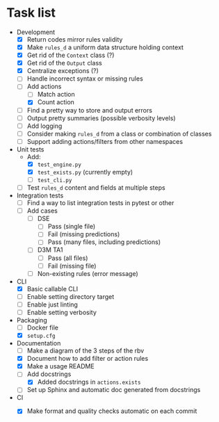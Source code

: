 # Task list 

- Development
    - [x] Return codes mirror rules validity
    - [x] Make `rules_d` a uniform data structure holding context
    - [x] Get rid of the `Context` class (?) 
    - [x] Get rid of the `Output` class
    - [x] Centralize exceptions (?)
    - [ ] Handle incorrect syntax or missing rules
    - [ ] Add actions
        - [ ] Match action
        - [x] Count action
    - [ ] Find a pretty way to store and output errors
    - [ ] Output pretty summaries (possible verbosity levels)
    - [ ] Add logging
    - [ ] Consider making `rules_d` from a class or combination of classes
    - [ ] Support adding actions/filters from other namespaces
- Unit tests
    - Add: 
        - [x] `test_engine.py`
        - [x] `test_exists.py` (currently empty)
        - [ ] `test_cli.py`
    - [ ] Test `rules_d` content and fields at multiple steps
- Integration tests
    - [ ] Find a way to list integration tests in pytest or other
    - [ ] Add cases
        - [ ] DSE
            - [ ] Pass (single file)
            - [ ] Fail (missing predictions)
            - [ ] Pass (many files, including predictions)
        - [ ] D3M TA1
            - [ ] Pass (all files)
            - [ ] Fail (missing file)
        - [ ] Non-existing rules (error message)
- CLI
    - [x] Basic callable CLI
    - [ ] Enable setting directory target
    - [ ] Enable just linting
    - [ ] Enable setting verbosity
- Packaging
    - [ ] Docker file 
    - [x] `setup.cfg`
- Documentation
    - [ ] Make a diagram of the 3 steps of the rbv
    - [x] Document how to add filter or action rules
    - [x] Make a usage README
    - [ ] Add docstrings 
        - [x] Added docstrings in `actions.exists` 
    - [ ] Set up Sphinx and automatic doc generated from docstrings
 - CI 
    - [x] Make format and quality checks automatic on each commit
    